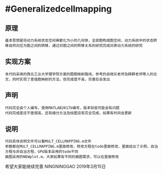 #Generalizedcellmapping
===
## 原理
    基本思想是将动力系统状态空间离散化为小的几何体，全部胞构成胞空间，动力系统中的状态转移自然对应为胞之间的转移，通过对胞之间的转移关系的研究完成对原动力系统的研究
## 实现方案
    本代码采用的西北工业大学理学院方面的图胞映射路线，参考的岳晓乐老师及韩群老师等人的论文，同时实现了差值胞映射的方法，但完成度不高，完善后会发出
## 声明
    代码完全由个人编写，使用MATLAB2017b编写，版本较低可能会有问题
    代码完成度还不是很高，还有细分方法及绘图没有完全完成，如果有时间会更新
## 说明
    代码具体说明文件可以看MULT_CELLMAPPING.m文件
    参数都在MULT_CELLMAPPING.m里面修改，修改方程在tode里面修改，里面给出了示例，自治方程与非自治方程，GPU版本采用的tode不同
    画图采用的NEWplot.m，大家如果有不同的画图需求，可以在里面修改
希望大家能继续完善
NINGNINGGAO 2019年3月15日
